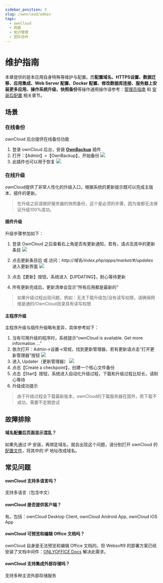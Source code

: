```yaml
---
sidebar_position: 3
slug: /owncloud/admin
tags:
  - ownCloud
  - 网盘
  - 知识管理
  - 团队协作
---
```


# 维护指南

本章提供的是本应用自身特殊等维护与配置。而**配置域名、HTTPS设置、数据迁移、应用集成、Web Server 配置、Docker 配置、修改数据库连接、服务器上安装更多应用、操作系统升级、快照备份**等操作通用操作请参考：[管理员指南](../administrator) 和 [安装后配置](../install/setup/) 相关章节。

## 场景

### 在线备份

ownCloud 后台提供在线备份功能

1. 登录 ownCloud 后台，安装 **[OwnBackup](https://en.websoft9.com/xdocs/owncloud-image-guide/#using-apps)** 插件
2. 打开：【Admin】>【OwnBackup】，开始备份
   ![](https://libs.websoft9.com/Websoft9/DocsPicture/en/owncloud/owncloud-ownbackup-websoft9.png)
3. 此插件也可以用于恢复
   ![](https://libs.websoft9.com/Websoft9/DocsPicture/en/owncloud/owncloud-restore-websoft9.png)

### 在线升级

ownCloud提供了非常人性化的升级入口，根据系统的更新提示既可以完成主版本、插件的更新。

> 在升级之前请做好服务器的快照备份，这个是必须的步骤，因为谁都无法保证升级100%成功。

#### 插件升级

升级步骤参加如下：

1. 登录 OwnCloud 之后查看右上角是否有更新通知，若有，请点击其中的更新条目
   ![](https://libs.websoft9.com/Websoft9/DocsPicture/zh/owncloud/owncloud-updatenotify-websoft9.png)

2. 点击更新条目后 或 访问：*http://域名/index.php/apps/market/#/updates*  进入更新界面
   ![](https://libs.websoft9.com/Websoft9/DocsPicture/zh/owncloud/owncloud-updatelist-websoft9.png)

3. 点击【更新】按钮，系统进入【UPDATING】，耐心等待更新
4. 所有更新完成后，更新清单会显示“所有应用都是最新的”

> 如果升级过程出现问题，例如：无法下载升级包/没有读写权限，请确保网络是通的/OwnCloud目录具有读写权限

#### 主程序升级

主程序升级与插件升级略有差异，具体参考如下：

1. 当有可用升级的程序时，系统提示“ownCloud is available. Get more information ...”
2. 依次打开：Admin->设置->常规，找到更新管理器，若有更新请点击“打开更新管理器”按钮
   ![](https://libs.websoft9.com/Websoft9/DocsPicture/zh/owncloud/owncloud-openupdater-websoft9.png)
3. 进入 Updater（更新管理器）
   ![](https://libs.websoft9.com/Websoft9/DocsPicture/zh/owncloud/owncloud-updater-websoft9.png)
4. 点击【Create a checkpoint】，创建一个核心文件备份
5. 点击【Start】按钮，系统进入自动化升级过程，下载和升级过程比较长，请耐心等待
6. 升级成功提示

> 由于升级过程会下载最新版本，ownCloud的下载服务器在国外，若下载不成功，需要不定期尝试

## 故障排除

####  域名配置后页面显示混乱？

如果先通过 IP 安装，再绑定域名，就会出现这个问题，请分别打开 ownCloud 的 [配置文件](../owncloud#path)，将其中的 IP 地址改成域名。

## 常见问题

#### ownCloud 支持多语言吗？

支持多语言（包含中文）

#### ownCloud 是否提供客户端？

有。包括：ownCloud Desktop Client, ownCloud Android App, ownCloud iOS App

#### ownCloud 可预览和编辑 Office 文档吗？

ownCloud 自身是无法预览和编辑 Office 文档的。但 Websoft9 的部署方案已经安装了文档中间件：[ONLYOFFICE Docs](../owncloud/solution#onlyoffice) 解决此需求。

#### ownCloud 支持集成外部存储吗？

支持多种主流外部存储服务